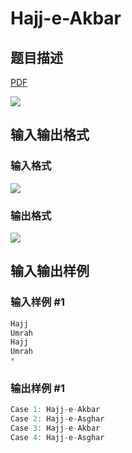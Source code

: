 # Hajj-e-Akbar

## 题目描述

[problemUrl]: https://uva.onlinejudge.org/index.php?option=com_onlinejudge&Itemid=8&category=441&page=show_problem&problem=4022

[PDF](https://uva.onlinejudge.org/external/125/p12577.pdf)

![](https://cdn.luogu.com.cn/upload/vjudge_pic/UVA12577/f531fba00b4b52d324e313d3ad583e20565399ff.png)

## 输入输出格式

### 输入格式

![](https://cdn.luogu.com.cn/upload/vjudge_pic/UVA12577/9b1e0c233de07054a47561e2fe78320e4ad74d62.png)

### 输出格式

![](https://cdn.luogu.com.cn/upload/vjudge_pic/UVA12577/bcd0d4a55c11682633d6a3c9df2aa5e506bd7750.png)

## 输入输出样例

### 输入样例 #1

```cpp
Hajj
Umrah
Hajj
Umrah
*
```


### 输出样例 #1

```cpp
Case 1: Hajj-e-Akbar
Case 2: Hajj-e-Asghar
Case 3: Hajj-e-Akbar
Case 4: Hajj-e-Asghar
```


